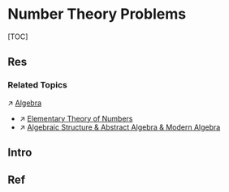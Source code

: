 # Number Theory Problems

[TOC]



## Res
### Related Topics
↗ [Algebra](../../../../../../🧮%20Mathematics/🧊%20Algebra/Algebra.md)
- ↗ [Elementary Theory of Numbers](../../../../../../🧮%20Mathematics/🧊%20Algebra/Elementary%20Theory%20of%20Numbers/Elementary%20Theory%20of%20Numbers.md)
- ↗ [Algebraic Structure & Abstract Algebra & Modern Algebra](../../../../../../🧮%20Mathematics/🧊%20Algebra/🎃%20Algebraic%20Structure%20&%20Abstract%20Algebra%20&%20Modern%20Algebra/Algebraic%20Structure%20&%20Abstract%20Algebra%20&%20Modern%20Algebra.md)



## Intro


## Ref

